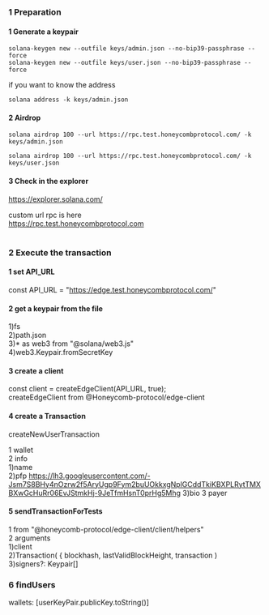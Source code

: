 ### 1 Preparation

#### 1 Generate a keypair

```
solana-keygen new --outfile keys/admin.json --no-bip39-passphrase --force
solana-keygen new --outfile keys/user.json --no-bip39-passphrase --force
```

if you want to know the address

```
solana address -k keys/admin.json
```

#### 2 Airdrop

```
solana airdrop 100 --url https://rpc.test.honeycombprotocol.com/ -k keys/admin.json

solana airdrop 100 --url https://rpc.test.honeycombprotocol.com/ -k keys/user.json
```

#### 3 Check in the explorer

https://explorer.solana.com/

custom url rpc is here  
https://rpc.test.honeycombprotocol.com

#

### 2 Execute the transaction

#### 1 set API_URL

const API_URL = "https://edge.test.honeycombprotocol.com/"

#### 2 get a keypair from the file

1)fs  
2)path.json  
3)\* as web3 from "@solana/web3.js"  
4)web3.Keypair.fromSecretKey

#### 3 create a client

const client = createEdgeClient<true>(API_URL, true);  
createEdgeClient from @Honeycomb-protocol/edge-client

#### 4 create a Transaction

createNewUserTransaction

1 wallet  
2 info  
1)name  
2)pfp
https://lh3.googleusercontent.com/-Jsm7S8BHy4nOzrw2f5AryUgp9Fym2buUOkkxgNplGCddTkiKBXPLRytTMXBXwGcHuRr06EvJStmkHj-9JeTfmHsnT0prHg5Mhg
3)bio
3 payer

#### 5 sendTransactionForTests

1 from "@honeycomb-protocol/edge-client/client/helpers"  
2 arguments  
1)client  
2)Transaction( { blockhash, lastValidBlockHeight, transaction )  
3)signers?: Keypair[]

### 6 findUsers

wallets: [userKeyPair.publicKey.toString()]
